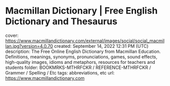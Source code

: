 # Macmillan Dictionary | Free English Dictionary and Thesaurus

cover: https://www.macmillandictionary.com/external/images/social/social_macmillan.jpg?version=4.0.70
created: September 14, 2022 12:31 PM (UTC)
description: The Free Online English Dictionary from Macmillan Education. Definitions, meanings, synonyms, pronunciations, games, sound effects, high-quality images, idioms and metaphors, resources for teachers and students
folder: BOOKMRKS-MTHRFCKR / REFERENCE-MTHRFCKR / Grammer / Spelling / Etc
tags: abbreviations, etc
url: https://www.macmillandictionary.com